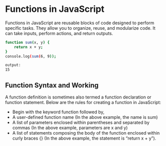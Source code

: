 


# **Functions in JavaScript**
Functions in JavaScript are reusable blocks of code designed to perform specific tasks. They allow you to organize, reuse, and modularize code. It can take inputs, perform actions, and return outputs. 
```bash
function sum(x, y) { 
    return x + y; 
}
console.log(sum(6, 9));

output:
15
```

## **Function Syntax and Working**
A function definition is sometimes also termed a function declaration or function statement. Below are the rules for creating a function in JavaScript:

* Begin with the keyword function followed by,
* A user-defined function name (In the above example, the name is sum)
* A list of parameters enclosed within parentheses and separated by commas (In the above example, parameters are x and y)
* A list of statements composing the body of the function enclosed within curly braces {} (In the above example, the statement is “return x + y”).
